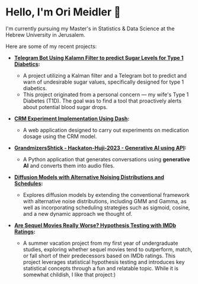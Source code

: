 # Hello, I'm Ori Meidler 👋

I'm currently pursuing my Master's in Statistics & Data Science at the Hebrew University in Jerusalem.

Here are some of my recent projects:

- **[Telegram Bot Using Kalamn Filter to predict Sugar Levels for Type 1 Diabetics](https://github.com/orineo1/predicting_sugar_level_T1D):**
  - A project utilizing a Kalman filter and a Telegram bot to predict and warn of undesirable sugar values, specifically designed for type 1 diabetics. 
  - This project originated from a personal concern — my wife's Type 1 Diabetes (T1D). The goal was to find a tool that proactively alerts about potential blood sugar drops.

- **[CRM Experiment Implementation Using Dash](https://github.com/orineo1/CRM-Experiment-Implementation):**
  - A web application designed to carry out experiments on medication dosage using the CRM model.

- **[GrandmizersShtick - Hackaton-Huji-2023 - Generative AI using API](https://github.com/AvivGelfand/GrandmizersShtick-Huji-Hackathon23):**
  - A Python application that generates conversations using **generative AI** and converts them into audio files.

- **[Diffusion Models with Alternative Noising Distributions and Schedules](https://github.com/ron-taieb/SchedNoise-Diffusion):**
  - Explores diffusion models by extending the conventional framework with alternative noise distributions, including GMM and Gamma, as well as incorporating scheduling strategies such as sigmoid, cosine, and a new dynamic approach we thought of.
    
- **[Are Sequel Movies Really Worse? Hypothesis Testing with IMDb Ratings](https://github.com/orineo1/Are-Sequel-Movies-Really-Worse-):**
  - A summer vacation project from my first year of undergraduate studies, exploring whether sequel movies tend to outperform, match, or fall short of their predecessors based on IMDb ratings. This project leverages statistical hypothesis testing and introduces key statistical concepts through a fun and relatable topic. While it is somewhat childish, I like that project:)
